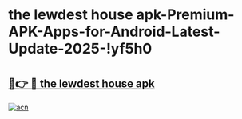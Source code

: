 # the lewdest house apk-Premium-APK-Apps-for-Android-Latest-Update-2025-!yf5h0

# <h2><a href="https://googleone.com">🔗👉 🔴 the lewdest house apk</a></h2>

[![acn](https://github.com/user-attachments/assets/0f9c940e-d8b0-45ae-aac7-cd30a18b3e1c)](https://googleone.com)

